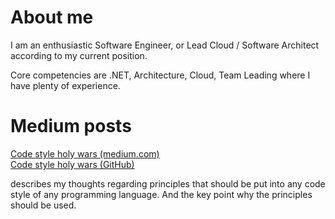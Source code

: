 # About me

I am an enthusiastic Software Engineer, or Lead Cloud / Software Architect according to my current position.

Core competencies are .NET, Architecture, Cloud, Team Leading where I have plenty of experience.

# Medium posts

[Code style holy wars (medium.com)](https://medium.com/@shenets.andrei/code-style-holy-wars-3df5896c22e5)  
[Code style holy wars (GitHub)](./code-style-holy-wars/README.md)

describes my thoughts regarding principles that should be put into any code style of any programming language. And the key point why the principles should be used.